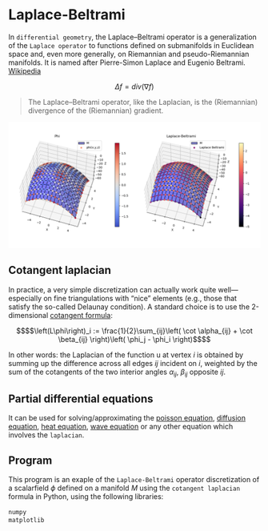 # Laplace-Beltrami
In `differential geometry`, the Laplace–Beltrami operator is a generalization of the `Laplace operator` to functions defined on submanifolds in Euclidean space and, even more generally, on Riemannian and pseudo-Riemannian manifolds. It is named after Pierre-Simon Laplace and Eugenio Beltrami. [Wikipedia](https://en.wikipedia.org/wiki/Laplace%E2%80%93Beltrami_operator)

$$\Delta f = div\left( \nabla f\right)$$

> The Laplace–Beltrami operator, like the Laplacian, is the (Riemannian) divergence of the (Riemannian) gradient.

![](img/plot.png)

## Cotangent laplacian

In practice, a very simple discretization can actually work quite well—especially on fine triangulations with “nice” elements (e.g., those that satisfy the so-called Delaunay condition). A standard choice is to use the 2-dimensional [cotangent formula](https://www.cs.cmu.edu/~kmcrane/Projects/Other/nDCotanFormula.pdf):

```math
$$\left(L\phi\right)_i := \frac{1}{2}\sum_{ij}\left( \cot \alpha_{ij} + \cot \beta_{ij} \right)\left( \phi_j  - \phi_i \right)$$
```

In other words: the Laplacian of the function u at vertex $i$ is obtained by summing up the difference across all edges $ij$ incident on $i$, weighted by the sum of the cotangents of the two interior angles $\alpha_{ij}$, $\beta_{ij}$ opposite $ij$.

## Partial differential equations
It can be used for solving/approximating the [poisson equation](https://en.wikipedia.org/wiki/Poisson%27s_equation), [diffusion equation](https://en.wikipedia.org/wiki/Diffusion_equation), [heat equation](https://en.wikipedia.org/wiki/Heat_equation), [wave equation](https://en.wikipedia.org/wiki/Wave_equation) or any other equation which involves the `laplacian`.

## Program
This program is an exaple of the `Laplace-Beltrami` operator discretization of a scalarfield $\phi$ defined on a manifold $M$ using the `cotangent laplacian` formula in Python, using the following libraries:
```
numpy
matplotlib
```